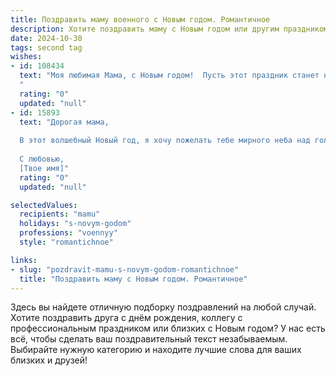 ```yaml
---
title: Поздравить маму военного с Новым годом. Романтичное
description: Хотите поздравить маму с Новым годом или другим праздником? Наш ИИ создаст незабываемое поздравление, а вы обязательно выделитесь среди других.  
date: 2024-10-30
tags: second tag
wishes:
- id: 108434
  text: "Моя любимая Мама, с Новым годом!  Пусть этот праздник станет началом новой, прекрасной главы нашей жизни, наполненной теплом, счастьем и любовью.  Ты – моя крепость, мой тыл, мой самый верный и надежный защитник, как и все наши герои-военные.  Пусть этот год принесет тебе только мир, спокойствие и исполнение всех желаний.  Целую тебя крепко-крепко и бесконечно люблю!
  "
  rating: "0"
  updated: "null"
- id: 15893
  text: "Дорогая мама,
  
  В этот волшебный Новый год, я хочу пожелать тебе мирного неба над головой и тепла в сердце. Пусть каждый день будет наполнен радостью и любовью, которую ты так щедро даришь нам. Ты - моя опора и герой, и я благодарна тебе за все, что ты делаешь. Пусть твои дни будут яркими, как праздничные огни, и пусть твоя профессиональная доблесть продолжает вдохновлять всех вокруг. С Новым годом, мама! Ты - моя настоящая звезда!
  
  С любовью,
  [Твое имя]"
  rating: "0"
  updated: "null"

selectedValues:
  recipients: "mamu"
  holidays: "s-novym-godom"
  professions: "voennyy"
  style: "romantichnoe"

links:
- slug: "pozdravit-mamu-s-novym-godom-romantichnoe"
  title: "Поздравить маму с Новым годом. Романтичное"
---
```


Здесь вы найдете отличную подборку поздравлений на любой случай.
Хотите поздравить друга с днём рождения, коллегу с профессиональным праздником или близких с Новым годом? У нас есть всё, чтобы сделать ваш поздравительный текст незабываемым. Выбирайте нужную категорию и находите лучшие слова для ваших близких и друзей!
